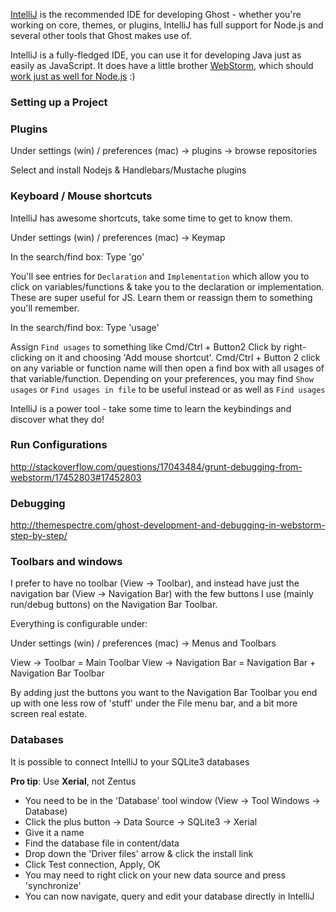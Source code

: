 [IntelliJ](http://www.jetbrains.com/idea/) is the recommended IDE for developing Ghost - whether you're working on core, themes, or plugins, IntelliJ has full support for Node.js and several other tools that Ghost makes use of.

IntelliJ is a fully-fledged IDE, you can use it for developing Java just as easily as JavaScript. It does have a little brother [WebStorm](http://www.jetbrains.com/webstorm/), which should [work just as well for Node.js](http://blog.jetbrains.com/webide/2011/11/webstorm-your-node-app/) :)


### Setting up a Project



### Plugins

Under settings (win) / preferences (mac) -> plugins -> browse repositories

Select and install Nodejs & Handlebars/Mustache plugins

### Keyboard / Mouse shortcuts

IntelliJ has awesome shortcuts, take some time to get to know them. 

Under settings (win) / preferences (mac) -> Keymap 

In the search/find box: Type 'go'

You'll see entries for `Declaration` and `Implementation` which allow you to click on variables/functions & take you to the declaration or implementation. These are super useful for JS. Learn them or reassign them to something you'll remember.

In the search/find box: Type 'usage'

Assign `Find usages` to something like Cmd/Ctrl + Button2 Click by right-clicking on it and choosing 'Add mouse shortcut'. Cmd/Ctrl + Button 2 click on any variable or function name will then open a find box with all usages of that variable/function. Depending on your preferences, you may find `Show usages` or `Find usages in file` to be useful instead or as well as `Find usages`

IntelliJ is a power tool - take some time to learn the keybindings and discover what they do!

### Run Configurations

http://stackoverflow.com/questions/17043484/grunt-debugging-from-webstorm/17452803#17452803

### Debugging

http://themespectre.com/ghost-development-and-debugging-in-webstorm-step-by-step/

### Toolbars and windows

I prefer to have no toolbar (View -> Toolbar), and instead have just the navigation bar (View -> Navigation Bar) with the few buttons I use (mainly run/debug buttons) on the Navigation Bar Toolbar. 

Everything is configurable under:

Under settings (win) / preferences (mac) -> Menus and Toolbars

View -> Toolbar = Main Toolbar
View -> Navigation Bar = Navigation Bar + Navigation Bar Toolbar

By adding just the buttons you want to the Navigation Bar Toolbar you end up with one less row of 'stuff' under the File menu bar, and a bit more screen real estate.

### Databases

It is possible to connect IntelliJ to your SQLite3 databases

**Pro tip**: Use **Xerial**, not Zentus

* You need to be in the 'Database' tool window (View -> Tool Windows -> Database)
* Click the plus button -> Data Source -> SQLite3 -> Xerial
* Give it a name
* Find the database file in content/data
* Drop down the 'Driver files' arrow & click the install link
* Click Test connection, Apply, OK
* You may need to right click on your new data source and press 'synchronize'
* You can now navigate, query and edit your database directly in IntelliJ







